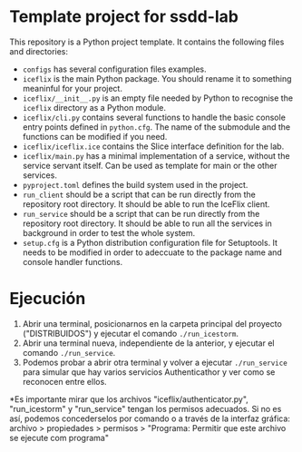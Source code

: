 # Template project for ssdd-lab

This repository is a Python project template.
It contains the following files and directories:

- `configs` has several configuration files examples.
- `iceflix` is the main Python package.
  You should rename it to something meaninful for your project.
- `iceflix/__init__.py` is an empty file needed by Python to
  recognise the `iceflix` directory as a Python module.
- `iceflix/cli.py` contains several functions to handle the basic console entry points
  defined in `python.cfg`.
  The name of the submodule and the functions can be modified if you need.
- `iceflix/iceflix.ice` contains the Slice interface definition for the lab.
- `iceflix/main.py` has a minimal implementation of a service,
  without the service servant itself.
  Can be used as template for main or the other services.
- `pyproject.toml` defines the build system used in the project.
- `run_client` should be a script that can be run directly from the
  repository root directory. It should be able to run the IceFlix
  client.
- `run_service` should be a script that can be run directly from the
  repository root directory. It should be able to run all the services
  in background in order to test the whole system.
- `setup.cfg` is a Python distribution configuration file for Setuptools.
  It needs to be modified in order to adeccuate to the package name and
  console handler functions.

# Ejecución

1. Abrir una terminal, posicionarnos en la carpeta principal del proyecto ("DISTRIBUIDOS") y ejecutar el comando `./run_icestorm`.
2. Abrir una terminal nueva, independiente de la anterior, y ejecutar el comando `./run_service`.
3. Podemos probar a abrir otra terminal y volver a ejecutar `./run_service` para simular que hay varios servicios Authenticathor y ver como se reconocen entre ellos.

*Es importante mirar que los archivos "iceflix/authenticator.py", "run_icestorm" y "run_service" tengan los permisos adecuados. Si no es así, podemos concederselos por comando o a través de la interfaz gráfica:
archivo \> propiedades > permisos \> "Programa: Permitir que este archivo se ejecute com programa"